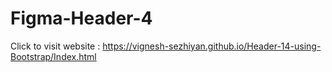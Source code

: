 # Figma-Header-4

Click to visit website : https://vignesh-sezhiyan.github.io/Header-14-using-Bootstrap/Index.html


